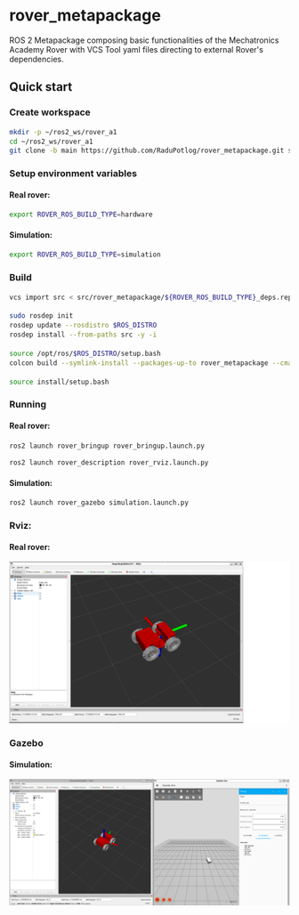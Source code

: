 # rover_metapackage

ROS 2 Metapackage composing basic functionalities of the Mechatronics Academy Rover with VCS Tool yaml files directing to external Rover's dependencies.

## Quick start

### Create workspace

```bash
mkdir -p ~/ros2_ws/rover_a1
cd ~/ros2_ws/rover_a1
git clone -b main https://github.com/RaduPotlog/rover_metapackage.git src/rover_metapackage
```

### Setup environment variables

#### Real rover:

```bash
export ROVER_ROS_BUILD_TYPE=hardware
```

#### Simulation:

```bash
export ROVER_ROS_BUILD_TYPE=simulation
```

### Build

```bash
vcs import src < src/rover_metapackage/${ROVER_ROS_BUILD_TYPE}_deps.repos

sudo rosdep init
rosdep update --rosdistro $ROS_DISTRO
rosdep install --from-paths src -y -i

source /opt/ros/$ROS_DISTRO/setup.bash
colcon build --symlink-install --packages-up-to rover_metapackage --cmake-args -DCMAKE_BUILD_TYPE=Release -DBUILD_TESTING=OFF

source install/setup.bash
```

### Running

#### Real rover:

```bash
ros2 launch rover_bringup rover_bringup.launch.py
```

```bash
ros2 launch rover_description rover_rviz.launch.py
```

#### Simulation:

```bash
ros2 launch rover_gazebo simulation.launch.py
```

### Rviz:

#### Real rover:

![Robot Model](images/rover_real_imu.png)

### Gazebo

#### Simulation:

![Robot Model](images/rover_simulation_imu.png)
